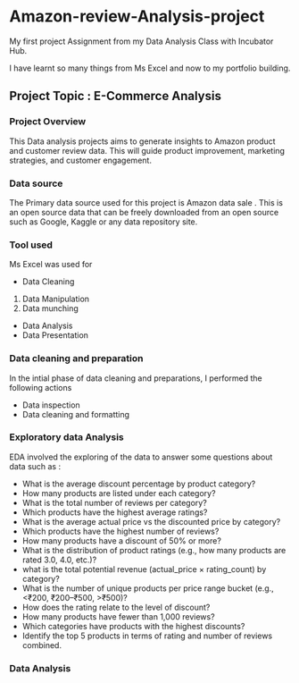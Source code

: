# Amazon-review-Analysis-project

My first project Assignment from my Data Analysis Class with Incubator Hub.

I have learnt so many things from Ms Excel and now to my portfolio building.

## Project Topic : E-Commerce  Analysis

### Project Overview 
This Data analysis projects aims to generate insights to Amazon product and customer review data. This will guide product improvement, marketing strategies, and customer engagement.
### Data source
The Primary data source used for this project is Amazon data sale . This is an open source data that can be freely downloaded from an open source such as Google, Kaggle or any data repository site.

### Tool used 
Ms Excel  was used for
-  Data Cleaning
  1. Data Manipulation
  2. Data munching 
-  Data Analysis
-  Data Presentation
### Data cleaning and preparation
In the intial phase of data cleaning and preparations, I performed the following actions
- Data inspection
- Data cleaning and formatting
  
### Exploratory data Analysis
EDA involved the exploring of the data to answer some questions about data such as :
- What is the average discount percentage by product category?
- How many products are listed under each category?
- What is the total number of reviews per category?
- Which products have the highest average ratings?
- What is the average actual price vs the discounted price by category?
- Which products have the highest number of reviews?
-  How many products have a discount of 50% or more?
-  What is the distribution of product ratings (e.g., how many products are rated 3.0, 
4.0, etc.)?
-  what is the total potential revenue (actual_price × rating_count) by category?
-  What is the number of unique products per price range bucket (e.g., <₹200, 
₹200–₹500, >₹500)?
- How does the rating relate to the level of discount?
- How many products have fewer than 1,000 reviews?
- Which categories have products with the highest discounts?
- Identify the top 5 products in terms of rating and number of reviews combined.
### Data Analysis

 
